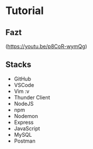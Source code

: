 # Tutorial
## Fazt
(https://youtu.be/p8CoR-wymQg)

## Stacks
* GitHub
* VSCode
* Vim :v
* Thunder Client
* NodeJS
* npm
* Nodemon
* Express
* JavaScript
* MySQL
* Postman